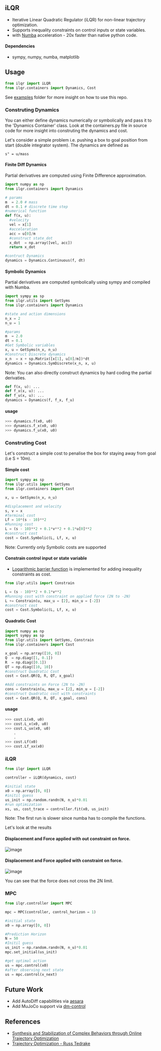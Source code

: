 ## iLQR

- Iterative Linear Quadratic Regulator (iLQR) for non-linear trajectory optimization.
- Supports inequality constraints on control inputs or state variables.
- with [Numba](https://numba.pydata.org) acceleration - 20x faster than native python code.

#### Dependencies
- sympy, numpy, numba, matplotlib

## Usage
```python
from ilqr import iLQR
from ilqr.containers import Dynamics, Cost
```
See [examples](./examples) folder for more insight on how to use this repo.
### Construting Dynamics
You can either define dynamics numerically or symbolically and pass it to the 'Dynamics Container' class. Look at the containers.py file in source code for more insight into construting the dynamics and cost.

Let's consider a simple problem i.e. pushing a box to goal position from start (double integrator system). The dynamics are defined as
```
s" = u/mass
```
#### Finite Diff Dynamics
Partial derivatives are computed using Finite Difference approximation.
```python
import numpy as np
from ilqr.containers import Dynamics

# params
m  = 2.0 # mass
dt = 0.1 # discrete time step
#numerical function
def f(x, u):
  #velocity
  vel = x[1]
  #acceleration
  acc = u[0]/m
  #construct state_dot
  x_dot  = np.array([vel, acc])
  return x_dot

#contruct Dynamics
dynamics = Dynamics.Continuous(f, dt)
```

#### Symbolic Dynamics
Partial derivatives are computed symbolically using sympy and compiled with Numba.
```python
import sympy as sp
from ilqr.utils import GetSyms
from ilqr.containers import Dynamics

#state and action dimensions
n_x = 2
n_u = 1

#params
m  = 2.0
dt = 0.1
#Get Symbolic variables
x, u = GetSyms(n_x, n_u)
#Construct Discrete dynamics
x_n  = x + sp.Matrix([x[1], u[0]/m])*dt
dynamics = Dynamics.SymDiscrete(x_n, x, u)
```
Note: You can also directly construct dynamics by hard coding the partial derivaties.
```python
def f(x, u): ...
def f_x(x, u): ...
def f_u(x, u): ...
dynamics = Dynamics(f, f_x, f_u)
```

#### usage
```python
>>> dynamics.f(x0, u0)
>>> dynamics.f_x(x0, u0)
>>> dynamics.f_u(x0, u0)
```

### Construting Cost
Let's construct a simple cost to penalise the box for staying away from goal (i.e S = 10m).
#### Simple cost
```python
import sympy as sp
from ilqr.utils import GetSyms
from ilqr.containers import Cost

x, u = GetSyms(n_x, n_u)

#displacement and velocity
s, v = x
#Terminal cost
Lf = 10*(s - 10)**2
#Running cost
L = (s - 10)**2 + 0.1*v**2 + 0.1*u[0]**2
#construct cost
cost = Cost.Symbolic(L, Lf, x, u)
```
Note: Currently only Symbolic costs are supported
#### Constrain control input or state variable
- [Logarithmic barrier function](https://en.wikipedia.org/wiki/Barrier_function) is implemented for adding inequality constraints as cost.
```python
from ilqr.utils import Constrain

L = (s - 10)**2 + 0.1*v**2
#Running cost with constraint on applied force (2N to -2N)
L += Constrain(u, max_u = [2], min_u = [-2])
#construct cost
cost = Cost.Symbolic(L, Lf, x, u)
```

#### Quadratic Cost
```python
import numpy as np
import sympy as sp
from ilqr.utils import GetSyms, Constrain
from ilqr.containers import Cost

x_goal = np.array([10, 0])
Q  = np.diag([1, 0.1])
R  = np.diag([0.1])
QT = np.diag([10, 10])
#construct Quadratic Cost
cost = Cost.QR(Q, R, QT, x_goal)

#Add constraints on Force (2N to -2N)
cons = Constrain(u, max_u = [2], min_u = [-2])
#construct Quadratic cost with constraints
cost = Cost.QR(Q, R, QT, x_goal, cons)
```

#### usage
```python
>>> cost.L(x0, u0)
>>> cost.L_x(x0, u0)
>>> cost.L_ux(x0, u0)
    .
    .
>>> cost.Lf(x0)
>>> cost.Lf_xx(x0)
```

### iLQR
```python
from ilqr import iLQR

controller = iLQR(dynamics, cost)

#initial state
x0 = np.array([0, 0])
#initil guess
us_init = np.random.randn(N, n_u)*0.01
#run optimization
xs, us, cost_trace = controller.fit(x0, us_init)
```
Note: The first run is slower since numba has to compile the functions.

Let's look at the results
#### Displacement and Force applied with out constraint on force.
![image](./imgs/withoutconstraint.png)
#### Displacement and Force applied with constraint on force.
![image](./imgs/withconstraint.png)

You can see that the force does not cross the 2N limit.

### MPC
```python
from ilqr.controller import MPC

mpc = MPC(controller, control_horizon = 1)

#initial state
x0 = np.array([0, 0])

#Prediction Horizon
N = 50
#Initil guess
us_init = np.random.randn(N, n_u)*0.01
mpc.set_initial(us_init)

#get optimal action
us = mpc.control(x0)
#after observing next state
us = mpc.control(x_next)
```

## Future Work
- Add AutoDiff capabilities via [aesara](https://github.com/aesara-devs/aesara)
- Add MuJoCo support via [dm-control](https://github.com/deepmind/dm_control)

## References
- [Synthesis and Stabilization of Complex Behaviors through Online Trajectory Optimization](https://homes.cs.washington.edu/~todorov/papers/TassaIROS12.pdf)
- [Trajectory Optimization - Russ Tedrake](http://http://underactuated.csail.mit.edu/trajopt.html)
